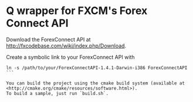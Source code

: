 # Q wrapper for FXCM's Forex Connect API

Download the ForexConnect API at <http://fxcodebase.com/wiki/index.php/Download>.

Create a symbolic link to your ForexConnect API with
````
ln -s /path/to/your/ForexConnectAPI-1.4.1-Darwin-i386 ForexConnectAPI
```

You can build the project using the cmake build system (available at <http://cmake.org/cmake/resources/software.html>).
To build a sample, just run `build.sh`.

